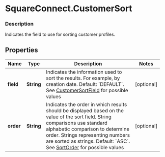# SquareConnect.CustomerSort

### Description

Indicates the field to use for sorting customer profiles.

## Properties
Name | Type | Description | Notes
------------ | ------------- | ------------- | -------------
**field** | **String** | Indicates the information used to sort the results. For example, by creation date.  Default: &#x60;DEFAULT&#x60;. See [CustomerSortField](#type-customersortfield) for possible values | [optional] 
**order** | **String** | Indicates the order in which results should be displayed based on the value of the sort field. String comparisons use standard alphabetic comparison to determine order. Strings representing numbers are sorted as strings.  Default: &#x60;ASC&#x60;. See [SortOrder](#type-sortorder) for possible values | [optional] 


